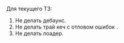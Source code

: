 Для текущего ТЗ:

1. Не делать дебаунс.
2. Не делать трай кеч с отловом ошибок .
3. Не делать лоадер.
